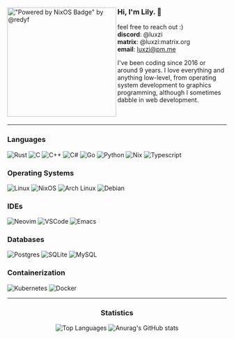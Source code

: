 <!-- markdownlint-disable MD041 MD033 -->

<div>
<img
    align="left"
    src="https://media.tenor.com/mCTZDwbh0d8AAAAi/nixos.gif"
    alt='"Powered by NixOS Badge" by @redyf'
    width="250"
/>

### Hi, I'm Lily. 👋

feel free to reach out :) <br/>
**discord**: @luxzi <br/>
**matrix**: @luxzi:matrix.org <br/>
**email**: [luxzi@pm.me](mailto:luxzi@pm.me)

I've been coding since 2016 or around 9 years. I love everything and anything low-level, from operating system development to graphics programming, although I sometimes dabble in web development.<br/><br/><br/>

<hr>

<div>

<h3>Languages</h3>

<img src="https://img.shields.io/badge/rust-%23000000.svg?style=for-the-badge&logo=rust&logoColor=white" alt="Rust"/>
<img src="https://img.shields.io/badge/c-%2300599C.svg?style=for-the-badge&logo=c&logoColor=white" alt="C"/>
<img src="https://img.shields.io/badge/c++-%2300599C.svg?style=for-the-badge&logo=c%2B%2B&logoColor=white" alt="C++"/>
<img src="https://img.shields.io/badge/c%23-%23239120.svg?style=for-the-badge&logo=csharp&logoColor=white" alt="C#"/>
<img src="https://img.shields.io/badge/go-%2300ADD8.svg?style=for-the-badge&logo=go&logoColor=white" alt="Go"/>
<img src="https://img.shields.io/badge/python-3670A0?style=for-the-badge&logo=python&logoColor=ffdd54" alt="Python"/>
<img src="https://img.shields.io/badge/NIX-5277C3.svg?style=for-the-badge&logo=NixOS&logoColor=white" alt="Nix"/>
<img src="https://img.shields.io/badge/typescript-%23007ACC.svg?style=for-the-badge&logo=typescript&logoColor=white" alt="Typescript"/>

<h3>Operating Systems</h3>

<img src="https://img.shields.io/badge/Linux-FCC624?style=for-the-badge&logo=linux&logoColor=black" alt="Linux"/>
<img src="https://img.shields.io/badge/NIXOS-5277C3.svg?style=for-the-badge&logo=NixOS&logoColor=white" alt="NixOS"/>
<img src="https://img.shields.io/badge/Arch%20Linux-1793D1?logo=arch-linux&logoColor=fff&style=for-the-badge" alt="Arch Linux"/>
<img src="https://img.shields.io/badge/Debian-D70A53?style=for-the-badge&logo=debian&logoColor=white" alt="Debian"/>

<h3>IDEs</h3>

<img src="https://img.shields.io/badge/NeoVim-%2357A143.svg?&style=for-the-badge&logo=neovim&logoColor=white" alt="Neovim"/>
<img src="https://img.shields.io/badge/Visual%20Studio%20Code-0078d7.svg?style=for-the-badge&logo=visual-studio-code&logoColor=white" alt="VSCode"/>
<img src="https://img.shields.io/badge/Emacs-%237F5AB6.svg?&style=for-the-badge&logo=gnu-emacs&logoColor=white" alt="Emacs"/>

<h3>Databases</h3>

<img src="https://img.shields.io/badge/postgres-%23316192.svg?style=for-the-badge&logo=postgresql&logoColor=white" alt="Postgres"/>
<img src="https://img.shields.io/badge/sqlite-%2307405e.svg?style=for-the-badge&logo=sqlite&logoColor=white" alt="SQLite"/>
<img src="https://img.shields.io/badge/mysql-4479A1.svg?style=for-the-badge&logo=mysql&logoColor=white" alt="MySQL"/>

<h3>Containerization</h3>

<img src="https://img.shields.io/badge/kubernetes-%23326ce5.svg?style=for-the-badge&logo=kubernetes&logoColor=white" alt="Kubernetes"/> 
<img src="https://img.shields.io/badge/docker-%230db7ed.svg?style=for-the-badge&logo=docker&logoColor=white" alt="Docker"/>

</div>

<hr>

<div align="center">

<h3>Statistics</h3>
<img src="https://github-readme-stats.vercel.app/api/top-langs/?username=luxzi&show_icons=true&theme=transparent" alt="Top Languages">
<img src="https://github-readme-stats.vercel.app/api?username=luxzi&show_icons=true&theme=transparent" alt="Anurag's GitHub stats">

</div>
</div>
